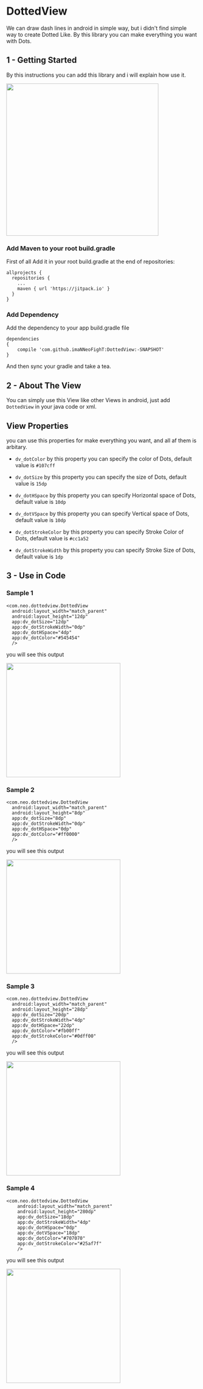 # DottedView

We can draw dash lines in android in simple way,
but i didn't find simple way to create Dotted Like.
By this library you can make everything you want with Dots.

## 1 - Getting Started

By this instructions you can add this library and i will explain how use it.

<img src="http://ikhoshabi.com/ss/DottedView/main_screenshot.png" width="400">


### Add Maven to your root build.gradle

First of all Add it in your root build.gradle at the end of repositories:

```
allprojects {
  repositories {
    ...
    maven { url 'https://jitpack.io' }
  }
}
```

### Add Dependency

Add the dependency to your app build.gradle file

```
dependencies
{
    compile 'com.github.imaNNeoFighT:DottedView:-SNAPSHOT'
}
```

And then sync your gradle and take a tea.


## 2 - About The View
You can simply use this View like other Views in android,
just add ``DottedView`` in your java code or xml.

## View Properties
you can use this properties for make everything you want,
and all af them is arbitary.

* `dv_dotColor`
  by this property you can specify the color of Dots, default value is `#107cff`

* `dv_dotSize`
  by this property you can specify the size of Dots, default value is `15dp`

* `dv_dotHSpace`
  by this property you can specify Horizontal space of Dots, default value is `10dp`

* `dv_dotVSpace`
  by this property you can specify Vertical space of Dots, default value is `10dp`

* `dv_dotStrokeColor`
  by this property you can specify Stroke Color of Dots, default value is `#cc1a52`

* `dv_dotStrokeWidth`
  by this property you can specify Stroke Size of Dots, default value is `1dp`






## 3 - Use in Code


### Sample 1

```
<com.neo.dottedview.DottedView
  android:layout_width="match_parent"
  android:layout_height="12dp"
  app:dv_dotSize="12dp"
  app:dv_dotStrokeWidth="0dp"
  app:dv_dotHSpace="4dp"
  app:dv_dotColor="#545454"
  />
```
you will see this output

<img src="http://ikhoshabi.com/ss/DottedView/sample1.png" width="300">








### Sample 2

```
<com.neo.dottedview.DottedView
  android:layout_width="match_parent"
  android:layout_height="8dp"
  app:dv_dotSize="8dp"
  app:dv_dotStrokeWidth="0dp"
  app:dv_dotHSpace="0dp"
  app:dv_dotColor="#ff0000"
  />
```
you will see this output

<img src="http://ikhoshabi.com/ss/DottedView/sample2.png" width="300">








### Sample 3

```
<com.neo.dottedview.DottedView
  android:layout_width="match_parent"
  android:layout_height="28dp"
  app:dv_dotSize="20dp"
  app:dv_dotStrokeWidth="4dp"
  app:dv_dotHSpace="22dp"
  app:dv_dotColor="#fb00ff"
  app:dv_dotStrokeColor="#0dff00"
  />
```
you will see this output

<img src="http://ikhoshabi.com/ss/DottedView/sample3.png" width="300">








### Sample 4

```
<com.neo.dottedview.DottedView
    android:layout_width="match_parent"
    android:layout_height="280dp"
    app:dv_dotSize="18dp"
    app:dv_dotStrokeWidth="4dp"
    app:dv_dotHSpace="0dp"
    app:dv_dotVSpace="18dp"
    app:dv_dotColor="#707070"
    app:dv_dotStrokeColor="#25af7f"
    />
```
you will see this output

<img src="http://ikhoshabi.com/ss/DottedView/sample4.png" width="300">



